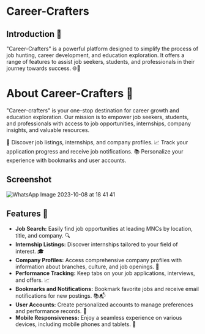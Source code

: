 # Career-Crafters

## Introduction 🌟

"Career-Crafters" is a powerful platform designed to simplify the process of job hunting, career development, and education exploration. It offers a range of features to assist job seekers, students, and professionals in their journey towards success. 🌐💼

# About Career-Crafters 🚀

"Career-crafters" is your one-stop destination for career growth and education exploration. Our mission is to empower job seekers, students, and professionals with access to job opportunities, internships, company insights, and valuable resources.

🎯 Discover job listings, internships, and company profiles.
📈 Track your application progress and receive job notifications.
📚 Personalize your experience with bookmarks and user accounts.

## Screenshot


![WhatsApp Image 2023-10-08 at 18 41 41](https://github.com/5h0ov/Career-Crafters/assets/114172928/beb39c0d-6534-4d62-839e-fe1be00973bd)


## Features 🎯

- **Job Search:** Easily find job opportunities at leading MNCs by location, title, and company. 🔍
- **Internship Listings:** Discover internships tailored to your field of interest. 🎓
- **Company Profiles:** Access comprehensive company profiles with information about branches, culture, and job openings. 🏢
- **Performance Tracking:** Keep tabs on your job applications, interviews, and offers. 📈
- **Bookmarks and Notifications:** Bookmark favorite jobs and receive email notifications for new postings. 📚📬
- **User Accounts:** Create personalized accounts to manage preferences and performance records. 👤
- **Mobile Responsiveness:** Enjoy a seamless experience on various devices, including mobile phones and tablets. 📱


